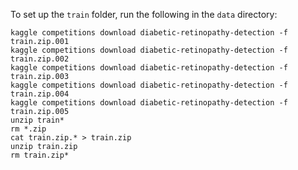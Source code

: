 To set up the `train` folder, run the following in the `data` directory:

    kaggle competitions download diabetic-retinopathy-detection -f train.zip.001
    kaggle competitions download diabetic-retinopathy-detection -f train.zip.002
    kaggle competitions download diabetic-retinopathy-detection -f train.zip.003
    kaggle competitions download diabetic-retinopathy-detection -f train.zip.004
    kaggle competitions download diabetic-retinopathy-detection -f train.zip.005
    unzip train*
    rm *.zip 
    cat train.zip.* > train.zip
    unzip train.zip
    rm train.zip* 
